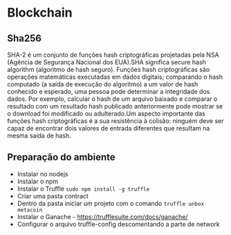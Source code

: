 # Blockchain

## Sha256

SHA-2 é um conjunto de funções hash criptográficas projetadas pela NSA (Agência de Segurança Nacional dos EUA).SHA significa secure hash algorithm (algoritmo de hash seguro). Funções hash criptográficas são operações matemáticas executadas em dados digitais; comparando o hash computado (a saída de execução do algoritmo) a um valor de hash conhecido e esperado, uma pessoa pode determinar a integridade dos dados. Por exemplo, calcular o hash de um arquivo baixado e comparar o resultado com um resultado hash publicado anteriormente pode mostrar se o download foi modificado ou adulterado.Um aspecto importante das funções hash criptográficas é a sua resistência à colisão: ninguém deve ser capaz de encontrar dois valores de entrada diferentes que resultam na mesma saída de hash.

## Preparação do ambiente

* Instalar no nodejs
* Instalar o npm
* Instalar o Truffle ```sudo npm install -g truffle```
* Criar uma pasta contract
* Dentro da pasta iniciar um projeto com o comando ```truffle unbox metacoin```
* Instalar o Ganache - https://trufflesuite.com/docs/ganache/
* Configurar o arquivo truffle-config descomentando a parte de network

